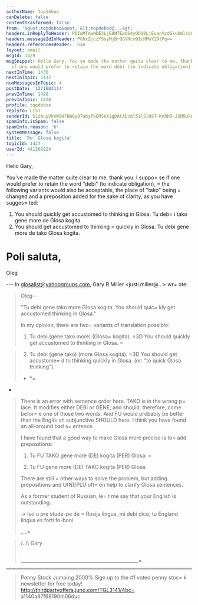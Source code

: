 ```yaml
---
authorName: topdeboo
canDelete: false
contentTrasformed: false
from: '&quot;topdeboo&quot; &lt;topdeboo@...&gt;'
headers.inReplyToHeader: PDIwMTAwNDE3LjE0NTEwOS4yODQ0LjEuanVzdGkubWlsbGVyQGp1bm8uY29tPg==
headers.messageIdInHeader: PGhxZjczYSsyMjBrQGVHcm91cHMuY29tPg==
headers.referencesHeader: .nan
layout: email
msgId: 1429
msgSnippet: Hello Gary, You ve made the matter quite clear to me, thank you. I suppose
  if one would prefer to retain the word debi (to indicate obligation), the
nextInTime: 1430
nextInTopic: 1432
numMessagesInTopic: 4
postDate: '1271603114'
prevInTime: 1428
prevInTopic: 1428
profile: topdeboo
replyTo: LIST
senderId: 51zAuyVkVW9H7BW8y97ahyFbEMSeXigDAtADcml51lSlHST-KnhhR-JSM5Uk0bpjkCEYCOkNrezfEu4WG4b3O6TGDd8jvw
spamInfo.isSpam: false
spamInfo.reason: '6'
systemMessage: false
title: 'Re: Glosa kogita'
topicId: 1427
userId: 441202924
---
```




Hello Gary,

You've made the matter quite clear to me, thank you. I suppo=
se if one would prefer to retain the word "debi" (to indicate obligation), =
the following variants would also be acceptable, the place of "tako" being =
changed and a preposition added for the sake of clarity, as you have sugges=
ted:

1) You should quickly get accustomed to thinking in Glosa. 
   Tu deb=
i tako gene more de Glosa kogita.
2) You should get accustomed to thinking =
quickly in Glosa.
   Tu debi gene more de tako Glosa kogita.

Poli saluta,
=
Oleg

--- In glosalist@yahoogroups.com, Gary R Miller <justi.miller@...> wr=
ote:
>
> Oleg--
> 
> "Tu debi gene tako more Glosa kogita.  You should quic=
kly get accustomed
> thinking in Glosa."
>  
> In my opinion, there are two=
 variants of translation possible:
>  
> 1) Tu debi (gene tako more) (Glosa=
 kogita). =3D You should quickly get
> accustomed to thinking in Glosa.
>  =

> 2) Tu debi (gene tako) (more Glosa kogita). =3D You should get accustome=
d
> to thinking quickly in Glosa. (or: "to quick Glosa thinking").
> 
> * *=
 *
> 
> There is an error with sentence order here.  TAKO is in the wrong p=
lace. 
> It modifies either DEBI or GENE, and should, therefore, come befor=
e one
> of those two words.  And FU would probably be better than the Engli=
sh
> subjunctive SHOULD here.  I think you have found an all-around bad
> s=
entence.
> 
> I have found that a good way to make Glosa more precise is to=
 add
> prepositions:
> 
> 1) Tu FU TAKO gene more (DE) kogita (PER) Glosa.
=
> 
> 2) Tu FU gene more (DE) TAKO kogita (PER) Glosa.
> 
> There are still =
other ways to solve the problem, but adding prepositions
> and U(N)/PLU oft=
en help to clarify Glosa sentences.
> 
> As a former student of Russian, le=
t me say that your English is
> outstanding.
> 
> -> Iso u pre stude-pe de =
Rosija lingua, mi debi dice; tu England lingua
> es forti fo-boni.
> 
> _ _=

> /.
> /\   Gary
> ##
> __________________________________________________=
__________
> Penny Stock Jumping 2000%
> Sign up to the #1 voted penny stoc=
k newsletter for free today!
> http://thirdpartyoffers.juno.com/TGL3141/4bc=
a1140a87f68190m06duc
>



